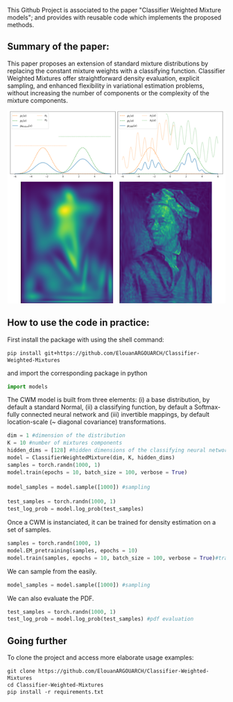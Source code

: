 This Github Project is associated to the paper "Classifier Weighted Mixture models"; and provides with reusable code which implements the proposed methods. 



**Summary of the paper:**
---
This paper proposes an extension of standard mixture distributions by replacing the constant mixture weights with a classifying function. Classifier Weighted Mixtures offer straightforward density evaluation, explicit sampling, and enhanced flexibility in variational estimation problems, without increasing the number of components or the complexity of the mixture components.

![Classifier Weighted Mixture models](cover_readme.png "Title")

**How to use the code in practice:**
---
First install the package with using the shell command: 
```shell 
pip install git+https://github.com/ElouanARGOUARCH/Classifier-Weighted-Mixtures
```
and import the corresponding package in python 
```python
import models
```
The CWM model is built from three elements: (i) a base distribution, by default a standard Normal, (ii) a classifying function, by default a Softmax-fully connected neural network and (iii) invertible mappings, by default location-scale (~ diagonal covariance) transformations. 
```python
dim = 1 #dimension of the distribution
K = 10 #number of mixtures components
hidden_dims = [128] #hidden dimensions of the classifying neural network weight function
model = ClassifierWeightedMixture(dim, K, hidden_dims)
samples = torch.randn(1000, 1)
model.train(epochs = 10, batch_size = 100, verbose = True)

model_samples = model.sample([1000]) #sampling 

test_samples = torch.randn(1000, 1)
test_log_prob = model.log_prob(test_samples)
```
Once a CWM is instanciated, it can be trained for density estimation on a set of samples. 

```python
samples = torch.randn(1000, 1)
model.EM_pretraining(samples, epochs = 10)
model.train(samples, epochs = 10, batch_size = 100, verbose = True)#training
```

We can sample from the easily. 

```python
model_samples = model.sample([1000]) #sampling
```

We can also evaluate the PDF. 

```python
test_samples = torch.randn(1000, 1)
test_log_prob = model.log_prob(test_samples) #pdf evaluation
```

**Going further**
--

To clone the project and access more elaborate usage examples: 
```shell
git clone https://github.com/ElouanARGOUARCH/Classifier-Weighted-Mixtures
cd Classifier-Weighted-Mixtures
pip install -r requirements.txt
```


